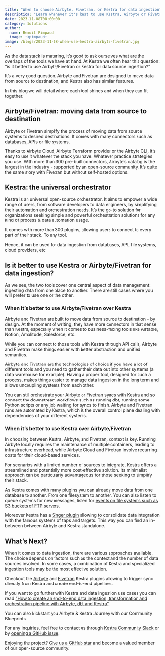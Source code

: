 ```yaml
---
title: "When to choose Airbyte, Fivetran, or Kestra for data ingestion"
description: "Learn whenever it's best to use Kestra, Airbyte or Fivetran for data ingestion, or when it's good to use a mix of them"
date: 2023-11-08T08:00:00
category: Solutions
author:
  name: Benoit Pimpaud
  image: "bpimpaud"
image: /blogs/2023-11-08-when-use-kestra-airbyte-fivetran.jpg
---
```


As the data stack is maturing, it’s good to ask ourselves what are the overlaps of the tools we have at hand.
At Kestra we often hear this question: “is it better to use Airbyte/Fivetran or Kestra for data source ingestion?”

It’s a very good question. Airbyte and Fivetran are designed to move data from source to destination, and Kestra also has similar features.

In this blog we will detail where each tool shines and when they can fit together.

## Airbyte/Fivetran: moving data from source to destination

Airbyte or Fivetran simplify the process of moving data from source systems to desired destinations. It comes with many connectors such as databases, APIs or file systems.

Thanks to Airbyte Cloud, Airbyte Terraform provider or the Airbyte CLI, it’s easy to use it whatever the stack you have. Whatever practice strategies you use. With more than 300 pre-built connectors, Airbyte’s catalog is the largest in the industry - supported by an open-source community.
It’s quite the same story with Fivetran but without self-hosted options.

## Kestra: the universal orchestrator

Kestra is an universal open-source orchestrator. It aims to empower a wide range of users, from software developers to data engineers, by simplifying their automation and orchestration needs. It’s the go-to solution for organizations seeking simple and powerful orchestration solutions for any kind of process & data automation usage.

It comes with more than 300 plugins, allowing users to connect to every part of their stack. To any tool.

Hence, it can be used for data ingestion from databases, API, file systems, cloud providers, etc


## Is it better to use Kestra or Airbyte/Fivetran for data ingestion?

As we see, the two tools cover one central aspect of data management: ingesting data from one place to another. There are still cases where you will prefer to use one or the other.

### When it’s better to use Airbyte/Fivetran over Kestra
Airbyte and Fivetran are built to move data from source to destination - by design. At the moment of writing, they have more connectors in that sense than Kestra, especially when it comes to business-facing tools like Airtable, Notion, Amplitude, Salesforce, etc.

While you can connect to those tools with Kestra through API calls, Airbyte and Fivetran make things easier with better abstraction and unified semantics.

Airbyte and Fivetran are the technologies of choice if you have a lot of different tools and you need to gather their data out into other systems (a data warehouse for example).
Having a proper tool, designed for such a process, makes things easier to manage data ingestion in the long term and allows uncoupling systems from each other.

You can still orchestrate your Airbyte or Fivetran syncs with Kestra and so connect the downstream workflows such as running dbt, running some Python scripts or any job waiting for syncs to finish. Airbyte and Fivetran runs are automated by Kestra, which is the overall control plane dealing with dependencies of your different systems.


### When it’s better to use Kestra over Airbyte/Fivetran
In choosing between Kestra, Airbyte, and Fivetran, context is key. Running Airbyte locally requires the maintenance of multiple containers, leading to infrastructure overhead, while Airbyte Cloud and Fivetran involve recurring costs for their cloud-based services.

For scenarios with a limited number of sources to integrate, Kestra offers a streamlined and potentially more cost-effective solution. Its minimalist approach can be particularly advantageous for those seeking to simplify their stack.

As Kestra comes with many plugins you can already move data from one database to another. From one filesystem to another. You can also listen to queue systems for new messages, listen for [events on file systems such as S3 buckets of FTP servers](https://kestra.io/docs/developer-guide/triggers).

Moreover Kestra has a [Singer plugin](https://kestra.io/plugins/plugin-singer) allowing to consolidate data integration with the famous systems of taps and targets. This way you can find an in-between between Airbyte and Kestra standalone.

## What’s Next?

When it comes to data ingestion, there are various approaches available. The choice depends on factors such as the context and the number of data sources involved. In some cases, a combination of Kestra and specialized ingestion tools may be the most effective solution.

Checkout the [Airbyte](https://kestra.io/plugins/plugin-airbyte) and [Fivetran](https://kestra.io/plugins/plugin-fivetran) Kestra plugins allowing to trigger sync directly from Kestra and create end-to-end pipelines.

If you want to go further with Kestra and data ingestion use cases you can read [“How to create an end-to-end data ingestion, transformation and orchestration pipeline with Airbyte, dbt and Kestra”](https://kestra.io/blogs/2023-06-26-end-to-end-data-orchestration).

You can also kickstart you Airbyte & Kestra Journey with our Community Blueprints

For any inquiries, feel free to contact us through [Kestra Community Slack](https://kestra.io/slack) or by [opening a GitHub issue](https://github.com/kestra-io/kestra).

Enjoying the project? [Give us a GitHub star](https://github.com/kestra-io/kestra) and become a valued member of our open-source community.
